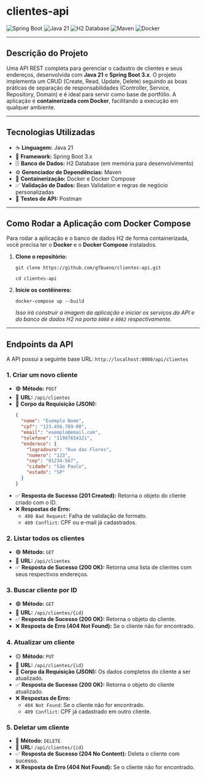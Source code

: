 # clientes-api

![Spring Boot](https://img.shields.io/badge/Spring_Boot-gray?style=for-the-badge&logo=spring-boot)
![Java 21](https://img.shields.io/badge/Java-21-orange.svg?style=for-the-badge&logo=openJDK)
![H2 Database](https://img.shields.io/badge/H2-Database-orange.svg?style=for-the-badge&logo=h2)
![Maven](https://img.shields.io/badge/Maven-3.x-orange.svg?style=for-the-badge&logo=apache-maven)
![Docker](https://img.shields.io/badge/Docker-gray?style=for-the-badge&logo=docker)

---

## Descrição do Projeto

Uma API REST completa para gerenciar o cadastro de clientes e seus endereços, desenvolvida com **Java 21** e **Spring Boot 3.x**. O projeto implementa um CRUD (Create, Read, Update, Delete) seguindo as boas práticas de separação de responsabilidades (Controller, Service, Repository, Domain) e é ideal para servir como base de portfólio. A aplicação é **containerizada com Docker**, facilitando a execução em qualquer ambiente.

---

## Tecnologias Utilizadas

-   ☕️ **Linguagem:** Java 21
-   🍃 **Framework:** Spring Boot 3.x
-   🗄️ **Banco de Dados:** H2 Database (em memória para desenvolvimento)
-   ⚙️ **Gerenciador de Dependências:** Maven
-   🐳 **Containerização:** Docker e Docker Compose
-   ✅ **Validação de Dados:** Bean Validation e regras de negócio personalizadas
-   🚀 **Testes de API:** Postman

---

## Como Rodar a Aplicação com Docker Compose

Para rodar a aplicação e o banco de dados H2 de forma containerizada, você precisa ter o **Docker** e o **Docker Compose** instalados.

1.  **Clone o repositório:**
    ```script
    git clone https://github.com/gfbueno/clientes-api.git
    
    cd clientes-api
    ```
2.  **Inicie os contêineres:**
    ```script
    docker-compose up --build
    ```
    *Isso irá construir a imagem da aplicação e iniciar os serviços da API e do banco de dados H2 na porta `8080` e `8082` respectivamente.*

---

## Endpoints da API

A API possui a seguinte base URL: `http://localhost:8080/api/clientes`

### **1. Criar um novo cliente**

-   🟢 **Método:** `POST`
-   🔗 **URL:** `/api/clientes`
-   📝 **Corpo da Requisição (JSON):**
    ```json
    {
      "nome": "Exemplo Nome",
      "cpf": "123.456.789-00",
      "email": "exemplo@email.com",
      "telefone": "11987654321",
      "endereco": {
        "logradouro": "Rua das Flores",
        "numero": "123",
        "cep": "01234-567",
        "cidade": "São Paulo",
        "estado": "SP"
      }
    }
    ```
-   ✅ **Resposta de Sucesso (201 Created):** Retorna o objeto do cliente criado com o ID.
-   ❌ **Respostas de Erro:**
    - `400 Bad Request`: Falha de validação de formato.
    - `409 Conflict`: CPF ou e-mail já cadastrados.

### **2. Listar todos os clientes**

-   🟢 **Método:** `GET`
-   🔗 **URL:** `/api/clientes`
-   ✅ **Resposta de Sucesso (200 OK):** Retorna uma lista de clientes com seus respectivos endereços.

### **3. Buscar cliente por ID**

-   🟢 **Método:** `GET`
-   🔗 **URL:** `/api/clientes/{id}`
-   ✅ **Resposta de Sucesso (200 OK):** Retorna o objeto do cliente.
-   ❌ **Resposta de Erro (404 Not Found):** Se o cliente não for encontrado.

### **4. Atualizar um cliente**

-   🟡 **Método:** `PUT`
-   🔗 **URL:** `/api/clientes/{id}`
-   📝 **Corpo da Requisição (JSON):** Os dados completos do cliente a ser atualizado.
-   ✅ **Resposta de Sucesso (200 OK):** Retorna o objeto do cliente atualizado.
-   ❌ **Respostas de Erro:**
    - `404 Not Found`: Se o cliente não for encontrado.
    - `409 Conflict`: CPF já cadastrado em outro cliente.

### **5. Deletar um cliente**

-   🔴 **Método:** `DELETE`
-   🔗 **URL:** `/api/clientes/{id}`
-   ✅ **Resposta de Sucesso (204 No Content):** Deleta o cliente com sucesso.
-   ❌ **Resposta de Erro (404 Not Found):** Se o cliente não for encontrado.